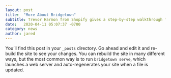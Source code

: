 ```yaml
---
layout: post
title:  "More About Bridgetown"
subtitle: Trevor Harmon from Shopify gives a step-by-step walkthrough for a sample site, showing how to set up a Shopify store, then pull data into Bridgetown and use it to create pages.
date:   2020-04-11 05:07:37 -0700
category: news
author: jared
---
```


You’ll find this post in your `_posts` directory. Go ahead and edit it and re-build the site to see your changes. You can rebuild the site in many different ways, but the most common way is to run `bridgetown serve`, which launches a web server and auto-regenerates your site when a file is updated.
